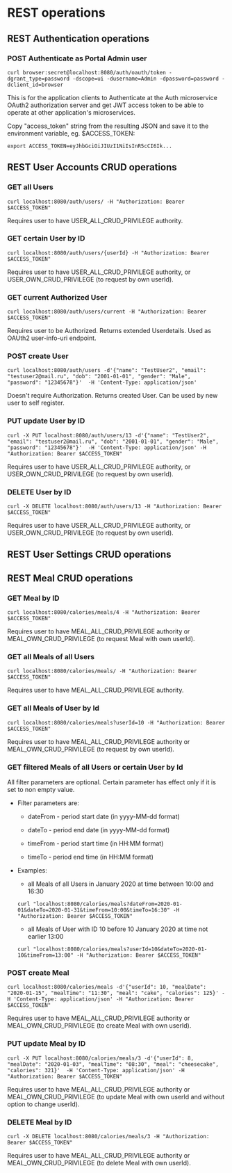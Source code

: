 # REST operations
## REST Authentication operations
### POST Authenticate as Portal Admin user
```curl browser:secret@localhost:8080/auth/oauth/token -dgrant_type=password -dscope=ui -dusername=Admin -dpassword=password -dclient_id=browser```

This is for the application clients to Authenticate at the Auth microservice OAuth2 authorization server and get JWT
 access token to be able to operate at other application's microservices.  

Copy "access_token" string from the resulting JSON and save it to the environment variable, eg.  $ACCESS_TOKEN:

```export ACCESS_TOKEN=eyJhbGciOiJIUzI1NiIsInR5cCI6Ik...```

## REST User Accounts CRUD operations
### GET all Users
```curl localhost:8080/auth/users/ -H "Authorization: Bearer $ACCESS_TOKEN"```

Requires user to have USER_ALL_CRUD_PRIVILEGE authority.

### GET certain User by ID 
```curl localhost:8080/auth/users/{userId} -H "Authorization: Bearer $ACCESS_TOKEN"```

Requires user to have USER_ALL_CRUD_PRIVILEGE authority, or USER_OWN_CRUD_PRIVILEGE (to request by own userId).

### GET current Authorized User 
```curl localhost:8080/auth/users/current -H "Authorization: Bearer $ACCESS_TOKEN"```

Requires user to be Authorized. Returns extended Userdetails. Used as OAUth2 user-info-uri endpoint.

### POST create User
```curl localhost:8080/auth/users -d'{"name": "TestUser2", "email": "testuser2@mail.ru", "dob": "2001-01-01", "gender": "Male", "password": "12345678"}'  -H 'Content-Type: application/json'```

Doesn't require Authorization. Returns created User. Can be used by new user to self register. 

### PUT update User by ID 
```curl -X PUT localhost:8080/auth/users/13 -d'{"name": "TestUser2", "email": "testuser2@mail.ru", "dob": "2001-01-01", "gender": "Male", "password": "12345678"}'  -H 'Content-Type: application/json' -H "Authorization: Bearer $ACCESS_TOKEN"```

Requires user to have USER_ALL_CRUD_PRIVILEGE authority, or USER_OWN_CRUD_PRIVILEGE (to request by own userId).

### DELETE User by ID 
```curl -X DELETE localhost:8080/auth/users/13 -H "Authorization: Bearer $ACCESS_TOKEN"```

Requires user to have USER_ALL_CRUD_PRIVILEGE authority, or USER_OWN_CRUD_PRIVILEGE (to request by own userId).

## REST User Settings CRUD operations

## REST Meal CRUD operations

### GET Meal by ID
```curl localhost:8080/calories/meals/4 -H "Authorization: Bearer $ACCESS_TOKEN"```

Requires user to have MEAL_ALL_CRUD_PRIVILEGE authority or MEAL_OWN_CRUD_PRIVILEGE (to request Meal with own userId).

### GET all Meals of all Users
```curl localhost:8080/calories/meals/ -H "Authorization: Bearer $ACCESS_TOKEN"```

Requires user to have MEAL_ALL_CRUD_PRIVILEGE authority.

### GET all Meals of User by Id
```curl localhost:8080/calories/meals?userId=10 -H "Authorization: Bearer $ACCESS_TOKEN"```

Requires user to have MEAL_ALL_CRUD_PRIVILEGE authority or MEAL_OWN_CRUD_PRIVILEGE (to request by own userId).

### GET filtered Meals of all Users or certain User by Id

All filter parameters are optional. Certain parameter has effect only if it is set to non empty value.
- Filter parameters are:
    - dateFrom - period start date (in yyyy-MM-dd format) 
    - dateTo - period end date (in yyyy-MM-dd format) 
 
    - timeFrom - period start time (in HH:MM format)
    - timeTo - period end time (in HH:MM format)
    
- Examples:
    - all Meals of all Users in January 2020 at time between 10:00 and 16:30
    
    ```curl "localhost:8080/calories/meals?dateFrom=2020-01-01&dateTo=2020-01-31&timeFrom=10:00&timeTo=16:30" -H "Authorization: Bearer $ACCESS_TOKEN"```
  
    - all Meals of User with ID 10 before 10 January 2020 at time not earlier 13:00
    
    ```curl "localhost:8080/calories/meals?userId=10&dateTo=2020-01-10&timeFrom=13:00" -H "Authorization: Bearer $ACCESS_TOKEN"```
  
### POST create Meal

```curl localhost:8080/calories/meals -d'{"userId": 10, "mealDate": "2020-01-15", "mealTime": "11:30", "meal": "cake", "calories": 125}' -H 'Content-Type: application/json' -H "Authorization: Bearer $ACCESS_TOKEN"```

Requires user to have MEAL_ALL_CRUD_PRIVILEGE authority or MEAL_OWN_CRUD_PRIVILEGE (to create Meal with own userId).

### PUT update Meal by ID 
```curl -X PUT localhost:8080/calories/meals/3 -d'{"userId": 8, "mealDate": "2020-01-03", "mealTime": "08:30", "meal": "cheesecake", "calories": 321}'  -H 'Content-Type: application/json' -H "Authorization: Bearer $ACCESS_TOKEN"```

Requires user to have MEAL_ALL_CRUD_PRIVILEGE authority or MEAL_OWN_CRUD_PRIVILEGE (to update Meal with own userId and without option to change userId).

### DELETE Meal by ID 
```curl -X DELETE localhost:8080/calories/meals/3 -H "Authorization: Bearer $ACCESS_TOKEN"```

Requires user to have MEAL_ALL_CRUD_PRIVILEGE authority or MEAL_OWN_CRUD_PRIVILEGE (to delete Meal with own userId).

